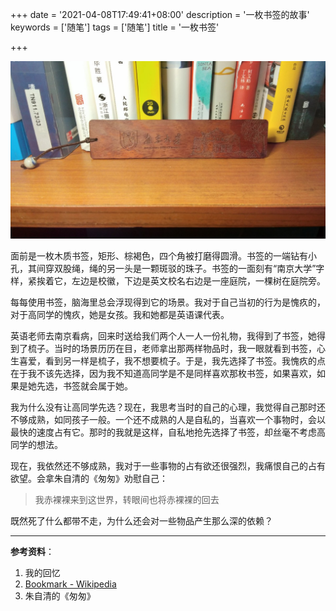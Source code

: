 +++
date = '2021-04-08T17:49:41+08:00'
description = '一枚书签的故事'
keywords = ['随笔']
tags = ['随笔']
title = '一枚书签'

+++

![bookmark](/images/bookmark.jpg)

面前是一枚木质书签，矩形、棕褐色，四个角被打磨得圆滑。书签的一端钻有小孔，其间穿双股绳，绳的另一头是一颗斑驳的珠子。书签的一面刻有“南京大学”字样，紧挨着它，左边是校徽，下边是英文校名右边是一座庭院，一棵树在庭院旁。

每每使用书签，脑海里总会浮现得到它的场景。我对于自己当初的行为是愧疚的，对于高同学的愧疚，她是女孩。我和她都是英语课代表。

英语老师去南京看病，回来时送给我们两个人一人一份礼物，我得到了书签，她得到了梳子。当时的场景历历在目，老师拿出那两样物品时，我一眼就看到书签，心生喜爱，看到另一样是梳子，我不想要梳子。于是，我先选择了书签。我愧疚的点在于我不该先选择，因为我不知道高同学是不是同样喜欢那枚书签，如果喜欢，如果是她先选，书签就会属于她。

我为什么没有让高同学先选？现在，我思考当时的自己的心理，我觉得自己那时还不够成熟，如同孩子一般。一个还不成熟的人是自私的，当喜欢一个事物时，会以最快的速度占有它。那时的我就是这样，自私地抢先选择了书签，却丝毫不考虑高同学的想法。

现在，我依然还不够成熟，我对于一些事物的占有欲还很强烈，我痛恨自己的占有欲望。会拿朱自清的《匆匆》劝慰自己：

> 我赤裸裸来到这世界，转眼间也将赤裸裸的回去

既然死了什么都带不走，为什么还会对一些物品产生那么深的依赖？

---

**参考资料**：

1. 我的回忆
2. [Bookmark - Wikipedia](https://en.wikipedia.org/wiki/Bookmark)
3. 朱自清的《匆匆》
